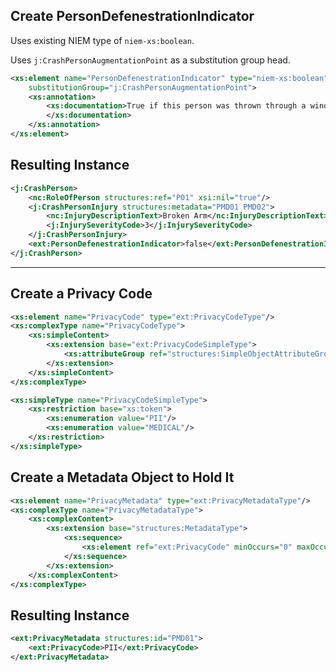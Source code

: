 ## Create PersonDefenestrationIndicator

Uses existing NIEM type of `niem-xs:boolean`.

Uses `j:CrashPersonAugmentationPoint` as a substitution group head.

```xml
<xs:element name="PersonDefenestrationIndicator" type="niem-xs:boolean"
	substitutionGroup="j:CrashPersonAugmentationPoint">
	<xs:annotation>
		<xs:documentation>True if this person was thrown through a window; false otherwise.
		</xs:documentation>
	</xs:annotation>
</xs:element>
```

## Resulting Instance

```xml
<j:CrashPerson>
	<nc:RoleOfPerson structures:ref="P01" xsi:nil="true"/>
	<j:CrashPersonInjury structures:metadata="PMD01 PMD02">
		<nc:InjuryDescriptionText>Broken Arm</nc:InjuryDescriptionText>
		<j:InjurySeverityCode>3</j:InjurySeverityCode>
	</j:CrashPersonInjury>
	<ext:PersonDefenestrationIndicator>false</ext:PersonDefenestrationIndicator>
</j:CrashPerson>
```

___

## Create a Privacy Code

```xml
<xs:element name="PrivacyCode" type="ext:PrivacyCodeType"/>
<xs:complexType name="PrivacyCodeType">
	<xs:simpleContent>
		<xs:extension base="ext:PrivacyCodeSimpleType">
			<xs:attributeGroup ref="structures:SimpleObjectAttributeGroup"/>
		</xs:extension>
	</xs:simpleContent>
</xs:complexType>

<xs:simpleType name="PrivacyCodeSimpleType">
	<xs:restriction base="xs:token">
		<xs:enumeration value="PII"/>
		<xs:enumeration value="MEDICAL"/>
	</xs:restriction>
</xs:simpleType>
```

## Create a Metadata Object to Hold It

```xml
<xs:element name="PrivacyMetadata" type="ext:PrivacyMetadataType"/>
<xs:complexType name="PrivacyMetadataType">
	<xs:complexContent>
		<xs:extension base="structures:MetadataType">
			<xs:sequence>
				<xs:element ref="ext:PrivacyCode" minOccurs="0" maxOccurs="unbounded"/>
			</xs:sequence>
		</xs:extension>
	</xs:complexContent>
</xs:complexType>
```




## Resulting Instance

```xml
<ext:PrivacyMetadata structures:id="PMD01">
	<ext:PrivacyCode>PII</ext:PrivacyCode>
</ext:PrivacyMetadata>
```


